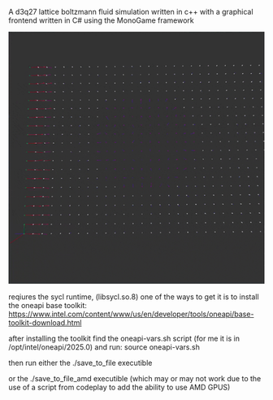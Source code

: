 A d3q27 lattice boltzmann fluid simulation written in c++ 
with a graphical frontend written in C# using the MonoGame framework

![hippo](./SimulationGifs/2d_circle_in_20x80_sim_low_quality.gif)

reqiures the sycl runtime, (libsycl.so.8)
one of the ways to get it is to install the oneapi base toolkit:
https://www.intel.com/content/www/us/en/developer/tools/oneapi/base-toolkit-download.html

after installing the toolkit find the oneapi-vars.sh script (for me it is in /opt/intel/oneapi/2025.0)
and run:
source oneapi-vars.sh

then run either the ./save_to_file executible 

or the ./save_to_file_amd executible 
(which may or may not work due to the use of a script from codeplay to add the ability to use AMD GPUS)